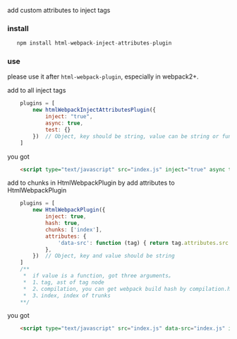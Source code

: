 add custom attributes to inject tags

### install

```javascript
   npm install html-webpack-inject-attributes-plugin
```

### use

please use it after `html-webpack-plugin`, especially in webpack2+.

add to all inject tags
```javascript
    plugins = [
        new htmlWebpackInjectAttributesPlugin({
            inject: "true",
            async: true,
            test: {}
        })  // Object, key should be string, value can be string or function
    ]
```
you got

```html
    <script type="text/javascript" src="index.js" inject="true" async test="{}"></script>
```

add to chunks in HtmlWebpackPlugin
by add attributes to HtmlWebpackPlugin

```javascript
    plugins = [
        new HtmlWebpackPlugin({
            inject: true,
            hash: true,
            chunks: ['index'],
            attributes: {
                'data-src': function (tag) { return tag.attributes.src }
            },
        })  // Object, key and value should be string
    ]
    /**
     *  if value is a function, got three arguments。
     *  1、tag, ast of tag node
     *  2、compilation, you can get webpack build hash by compilation.hash
     *  3、index, index of trunks
    **/
```

you got

```html
    <script type="text/javascript" src="index.js" data-src="index.js" inject="true"></script>
```
